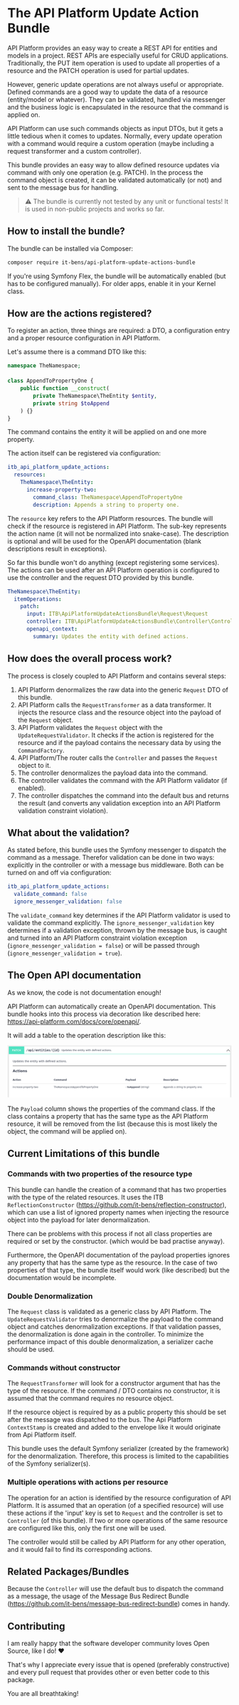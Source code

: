 # The API Platform Update Action Bundle

API Platform provides an easy way to create a REST API for entities and models in a project. REST APIs are especially useful for CRUD applications. 
Traditionally, the PUT item operation is used to update all properties of a resource and the PATCH operation is used for partial updates.

However, generic update operations are not always useful or appropriate.
Defined commands are a good way to update the data of a resource (entity/model or whatever). 
They can be validated, handled via messenger and the business logic is encapsulated in the resource that the command is applied on.

API Platform can use such commands objects as input DTOs, but it gets a little tedious when it comes to updates.
Normally, every update operation with a command would require a custom operation (maybe including a request transformer and a custom controller).

This bundle provides an easy way to allow defined resource updates via command with only one operation (e.g. PATCH).
In the process the command object is created, it can be validated automatically (or not) and sent to the message bus for handling.

> ⚠ The bundle is currently not tested by any unit or functional tests! It is used in non-public projects and works so far.

## How to install the bundle?
The bundle can be installed via Composer:
```bash
composer require it-bens/api-platform-update-actions-bundle
```
If you're using Symfony Flex, the bundle will be automatically enabled (but has to be configured manually). 
For older apps, enable it in your Kernel class.

## How are the actions registered?
To register an action, three things are required: a DTO, a configuration entry and a proper resource configuration in API Platform.

Let's assume there is a command DTO like this:
```php
namespace TheNamespace;

class AppendToPropertyOne {
    public function __construct(
        private TheNamespace\TheEntity $entity, 
        private string $toAppend
    ) {}
}
```
The command contains the entity it will be applied on and one more property.

The action itself can be registered via configuration:
```yaml
itb_api_platform_update_actions:
  resources:
    TheNamespace\TheEntity:
      increase-property-two:
        command_class: TheNamespace\AppendToPropertyOne
        description: Appends a string to property one.
```
The `resource` key refers to the API Platform resources. The bundle will check if the resource is registered in API Platform.
The sub-key represents the action name (it will not be normalized into snake-case). 
The description is optional and will be used for the OpenAPI documentation (blank descriptions result in exceptions).

So far this bundle won't do anything (except registering some services). 
The actions can be used after an API Platform operation is configured to use the controller and the request DTO provided by this bundle.
```yaml
TheNamespace\TheEntity:
  itemOperations:
    patch:
      input: ITB\ApiPlatformUpdateActionsBundle\Request\Request
      controller: ITB\ApiPlatformUpdateActionsBundle\Controller\Controller
      openapi_context:
        summary: Updates the entity with defined actions.
```

## How does the overall process work?
The process is closely coupled to API Platform and contains several steps:
1. API Platform denormalizes the raw data into the generic `Request` DTO of this bundle.
2. API Platform calls the `RequestTransformer` as a data transformer. 
It injects the resource class and the resource object into the payload of the `Request` object.
3. API Platform validates the `Request` object with the `UpdateRequestValidator`.
It checks if the action is registered for the resource and if the payload contains the necessary data by using the `CommandFactory`.
4. API Platform/The router calls the `Controller` and passes the `Request` object to it.
5. The controller denormalizes the payload data into the command.
6. The controller validates the command with the API Platform validator (if enabled).
7. The controller dispatches the command into the default bus and returns the result
(and converts any validation exception into an API Platform validation constraint violation).

## What about the validation?
As stated before, this bundle uses the Symfony messenger to dispatch the command as a message.
Therefor validation can be done in two ways: explicitly in the controller or with a message bus middleware.
Both can be turned on and off via configuration:
```yaml
itb_api_platform_update_actions:
  validate_command: false
  ignore_messenger_validation: false
```
The `validate_command` key determines if the API Platform validator is used to validate the command explicitly.
The `ignore_messenger_validation` key determines if a validation exception, thrown by the message bus, 
is caught and turned into an API Platform constraint violation exception (`ignore_messenger_validation = false`)
or will be passed through (`ignore_messenger_validation = true`).

## The Open API documentation
As we know, the code is not documentation enough!

API Platform can automatically create an OpenAPI documentation. This bundle hooks into this process via decoration
like described here: https://api-platform.com/docs/core/openapi/. 

It will add a table to the operation description like this:

![OpenAPI documentation for operation with actions](docs/images/action-operation-with-documentation.png?raw=true "OpenAPI documentation")

The `Payload` column shows the properties of the command class. 
If the class contains a property that has the same type as the API Platform resource, it will be removed from the list
(because this is most likely the object, the command will be applied on).

## Current Limitations of this bundle
### Commands with two properties of the resource type
This bundle can handle the creation of a command that has two properties with the type of the related resources.
It uses the ITB `ReflectionConstructor` (https://github.com/it-bens/reflection-constructor),
which can use a list of ignored property names when injecting the resource object into the payload for later denormalization.

There can be problems with this process if not all class properties are required or set by the constructor.
(which would be bad practise anyway).

Furthermore, the OpenAPI documentation of the payload properties ignores any property that has the same type as the resource.
In the case of two properties of that type, the bundle itself would work (like described) but the documentation would be incomplete.

### Double Denormalization
The `Request` class is validated as a generic class by API Platform. 
The `UpdateRequestValidator` tries to denormalize the payload to the command object and catches denormalization exceptions.
If that validation passes, the denormalization is done again in the controller. 
To minimize the performance impact of this double denormalization, a serializer cache should be used.

### Commands without constructor
The `RequestTransformer` will look for a constructor argument that has the type of the resource.
If the command / DTO contains no constructor, it is assumed that the command requires no resource object.

If the resource object is required by as a public property this should be set after the message was dispatched to the bus.
The Api Platform `ContextStamp` is created and added to the envelope like it would originate from Api Platform itself.

This bundle uses the default Symfony serializer (created by the framework) for the denormalization.
Therefore, this process is limited to the capabilities of the Symfony serializer(s).

### Multiple operations with actions per resource
The operation for an action is identified by the resource configuration of API Platform.
It is assumed that an operation (of a specified resource) will use these actions if the 'input' key is set to `Request` 
and the controller is set to `Controller` (of this bundle).
If two or more operations of the same resource are configured like this, only the first one will be used.

The controller would still be called by API Platform for any other operation, and it would fail to find its corresponding actions.

## Related Packages/Bundles
Because the `Controller` will use the default bus to dispatch the command as a message, the usage of the
Message Bus Redirect Bundle (https://github.com/it-bens/message-bus-redirect-bundle) comes in handy.

## Contributing
I am really happy that the software developer community loves Open Source, like I do! ♥

That's why I appreciate every issue that is opened (preferably constructive)
and every pull request that provides other or even better code to this package.

You are all breathtaking!